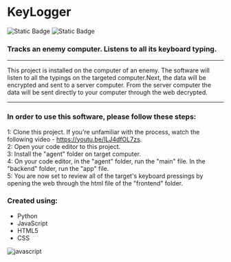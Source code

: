 # **KeyLogger**
![Static Badge](https://img.shields.io/badge/Kodcode-blue) ![Static Badge](https://img.shields.io/badge/KeyLogger-green)


### Tracks an enemy computer. Listens to all its keyboard typing.  
___

This project is installed on the computer of an enemy. The software will listen to all the typings on the targeted computer.Next, the data will be encrypted and sent to a server computer.
From the server computer the data will be sent directly to your computer through the web decrypted.
___
### In order to use this software, please follow these steps:

1: Clone this project. If you're unfamiliar with the process, watch the following video - https://youtu.be/ILJ4dfOL7zs.  
2: Open your code editor to this project.  
3: Install the "agent" folder on target computer.  
4: On your code editor, in the "agent" folder, run the "main" file. In the "backend" folder, run the "app" file.  
5: You are now set to review all of the target's keyboard pressings by opening the web through the html file of the "frontend" folder.  

### Created using:  
- Python  
- JavaScript  
- HTML5  
- CSS

![javascript](https://simpleicons.org/icons/javascript.svg/[yellow])

